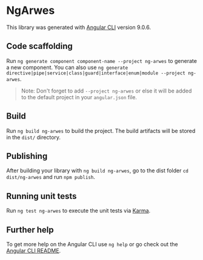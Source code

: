 # NgArwes

This library was generated with [Angular CLI](https://github.com/angular/angular-cli) version 9.0.6.

## Code scaffolding

Run `ng generate component component-name --project ng-arwes` to generate a new component. You can also use `ng generate directive|pipe|service|class|guard|interface|enum|module --project ng-arwes`.
> Note: Don't forget to add `--project ng-arwes` or else it will be added to the default project in your `angular.json` file. 

## Build

Run `ng build ng-arwes` to build the project. The build artifacts will be stored in the `dist/` directory.

## Publishing

After building your library with `ng build ng-arwes`, go to the dist folder `cd dist/ng-arwes` and run `npm publish`.

## Running unit tests

Run `ng test ng-arwes` to execute the unit tests via [Karma](https://karma-runner.github.io).

## Further help

To get more help on the Angular CLI use `ng help` or go check out the [Angular CLI README](https://github.com/angular/angular-cli/blob/master/README.md).
